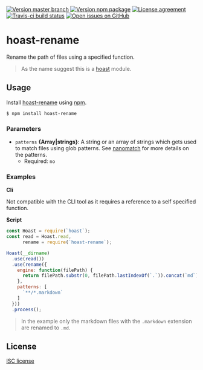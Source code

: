 [![Version master branch](https://img.shields.io/github/package-json/v/hoast/hoast-rename.svg?label=master&style=flat-square)](https://github.com/hoast/hoast-rename#readme)
[![Version npm package](https://img.shields.io/npm/v/hoast-rename.svg?label=npm&style=flat-square)](https://npmjs.com/package/hoast-rename)
[![License agreement](https://img.shields.io/github/license/hoast/hoast-rename.svg?style=flat-square)](https://github.com/hoast/hoast-rename/blob/master/LICENSE)
[![Travis-ci build status](https://img.shields.io/travis-ci/hoast/hoast-rename.svg?branch=master&style=flat-square)](https://travis-ci.org/hoast/hoast-rename)
[![Open issues on GitHub](https://img.shields.io/github/issues/hoast/hoast-rename.svg?style=flat-square)](https://github.com/hoast/hoast-rename/issues)

# hoast-rename

Rename the path of files using a specified function.

> As the name suggest this is a [hoast](https://github.com/hoast/hoast#readme) module.

## Usage

Install [hoast-rename](https://npmjs.com/package/hoast-rename) using [npm](https://npmjs.com).

```
$ npm install hoast-rename
```

### Parameters

* `patterns` **{Array|strings}**: A string or an array of strings which gets used to match files using glob patterns. See [nanomatch](https://github.com/micromatch/nanomatch#readme) for more details on the patterns.
	* Required: `no`

### Examples

**Cli**

Not compatible with the CLI tool as it requires a reference to a self specified function.

**Script**

```javascript
const Hoast = require(`hoast`);
const read = Hoast.read,
      rename = require(`hoast-rename`);

Hoast(__dirname)
  .use(read())
  .use(rename({
    engine: function(filePath) {
      return filePath.substr(0, filePath.lastIndexOf(`.`)).concat(`md`);
	},
    patterns: [
	  `**/*.markdown`
    ]
  }))
  .process();
```

> In the example only the markdown files with the `.markdown` extension are renamed to `.md`.

## License

[ISC license](https://github.com/hoast/hoast-rename/blob/master/LICENSE)